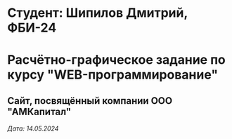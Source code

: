 # Студент: Шипилов Дмитрий, ФБИ-24

# Расчётно-графическое задание по курсу "WEB-программирование"

## Сайт, посвящённый компании ООО "АМКапитал"

*Дата: 14.05.2024*
